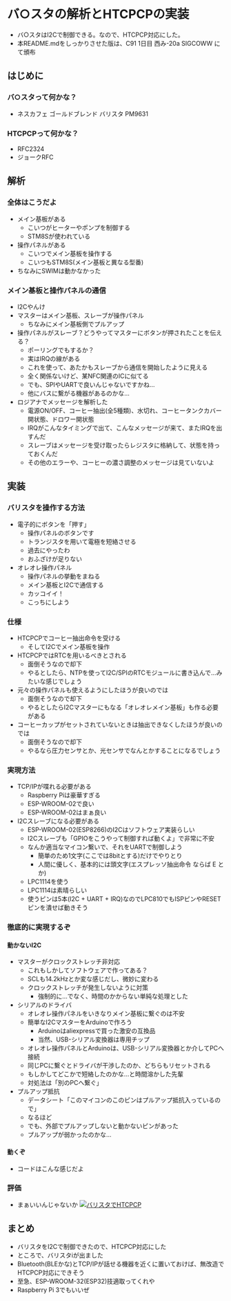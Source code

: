 # バ○スタの解析とHTCPCPの実装
* バ○スタはI2Cで制御できる。なので、HTCPCP対応にした。
* 本README.mdをしっかりさせた版は、C91 1日目 西み-20a SIGCOWW にて頒布

## はじめに
### バ○スタって何かな？
* ネスカフェ ゴールドブレンド バリスタ PM9631

### HTCPCPって何かな？
* RFC2324
* ジョークRFC


## 解析
### 全体はこうだよ
* メイン基板がある
  * こいつがヒーターやポンプを制御する
  * STM8Sが使われている
* 操作パネルがある
  * こいつでメイン基板を操作する
  * こいつもSTM8S(メイン基板と異なる型番)
* ちなみにSWIMは動かなかった

### メイン基板と操作パネルの通信
* I2Cやんけ
* マスターはメイン基板、スレーブが操作パネル
  * ちなみにメイン基板側でプルアップ
* 操作パネルがスレーブ？どうやってマスターにボタンが押されたことを伝える？
  * ポーリングでもするか？
  * 実はIRQの線がある
  * これを使って、あたかもスレーブから通信を開始したように見える
  * 全く関係ないけど、某NFC関連のICに似てる
  * でも、SPIやUARTで良いんじゃないですかね…
  * 他にバスに繋がる機器があるのかな…
* ロジアナでメッセージを解析した
  * 電源ON/OFF、コーヒー抽出(全5種類)、水切れ、コーヒータンクカバー開状態、ドロワー開状態
  * IRQがこんなタイミングで出て、こんなメッセージが来て、またIRQを出すんだ
  * スレーブはメッセージを受け取ったらレジスタに格納して、状態を持っておくんだ
  * その他のエラーや、コーヒーの濃さ調整のメッセージは見ていないよ


## 実装
### バリスタを操作する方法
* 電子的にボタンを「押す」
  * 操作パネルのボタンです
  * トランジスタを用いて電極を短絡させる
  * 過去にやったわ
  * おふざけが足りない
* オレオレ操作パネル
  * 操作パネルの挙動をまねる
  * メイン基板とI2Cで通信する
  * カッコイイ！
  * こっちにしよう

### 仕様
* HTCPCPでコーヒー抽出命令を受ける
  * そしてI2Cでメイン基板を操作
* HTCPCPではRTCを用いるべきとされる
  * 面倒そうなので却下
  * やるとしたら、NTPを使ってI2C/SPIのRTCモジュールに書き込んで…みたいな感じでしょう
* 元々の操作パネルも使えるようにしたほうが良いのでは
  * 面倒そうなので却下
  * やるとしたらI2Cマスターにもなる「オレオレメイン基板」も作る必要がある
* コーヒーカップがセットされていないときは抽出できなくしたほうが良いのでは
  * 面倒そうなので却下
  * やるなら圧力センサとか、光センサでなんとかすることになるでしょう

### 実現方法
* TCP/IPが喋れる必要がある
  * Raspberry Piは豪華すぎる
  * ESP-WROOM-02で良い
  * ESP-WROOM-02はまぁ良い
* I2Cスレーブになる必要がある
  * ESP-WROOM-02(ESP8266)のI2Cはソフトウェア実装らしい
  * I2Cスレーブも「GPIOをこうやって制御すれば動くよ」で非常に不安
  * なんか適当なマイコン繋いで、それをUARTで制御しよう
    * 簡単のため1文字(ここでは8bitとする)だけでやりとり
	* 人間に優しく、基本的には頭文字(エスプレッソ抽出命令 ならば E とか)
  * LPC1114を使う
  * LPC1114は素晴らしい
  * 使うピンは5本(I2C + UART + IRQ)なのでLPC810でもISPピンやRESETピンを潰せば動きそう

### 徹底的に実現するぞ
#### 動かないI2C
* マスターがクロックストレッチ非対応
  * これもしかしてソフトウェアで作ってある？
  * SCLも14.2kHzとか変な感じだし、微妙に変わる
  * クロックストレッチが発生しないように対策
    * 強制的に…でなく、時間のかからない単純な処理とした
* シリアルのドライバ
  * オレオレ操作パネルをいきなりメイン基板に繋ぐのは不安
  * 簡単なI2CマスターをArduinoで作ろう
    * Arduinoはaliexpressで買った激安の互換品
	* 当然、USB-シリアル変換器は専用チップ
  * オレオレ操作パネルとArduinoは、USB-シリアル変換器とか介してPCへ接続
  * 同じPCに繋ぐとドライバが干渉したのか、どちらもリセットされる
  * もしかしてどこかで短絡したのかな…と時間溶かした先輩
  * 対処法は「別のPCへ繋ぐ」
* プルアップ抵抗
  * データシート「このマイコンのこのピンはプルアップ抵抗入っているので」
  * なるほど
  * でも、外部でプルアップしないと動かないピンがあった
  * プルアップが弱かったのかな…

#### 動くぞ
* コードはこんな感じだよ

### 評価
* まぁいいんじゃないか
[![バリスタでHTCPCP](http://img.youtube.com/vi/n9i0i3E5__A/0.jpg)](https://www.youtube.com/watch?v=n9i0i3E5__A)


## まとめ
* バリスタをI2Cで制御できたので、HTCPCP対応にした
* ところで、バリスタiが出ました
* Bluetooth(BLEかな)とTCP/IPが話せる機器を近くに置いておけば、無改造でHTCPCP対応にできそう
* 至急、ESP-WROOM-32(ESP32)技適取ってくれや
* Raspberry Pi 3でもいいぜ
